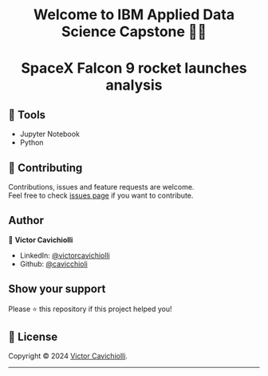 <h1 align="center">Welcome to IBM Applied Data Science Capstone  👨‍💻</h1>
<h1 align="center">SpaceX Falcon 9 rocket launches analysis</h1>


## 🧰 Tools

- Jupyter Notebook
- Python


## 🤝 Contributing

Contributions, issues and feature requests are welcome.<br />
Feel free to check [issues page](https://github.com/cavicchioli/spacex-falcon9/issues) if you want to contribute.<br />
## Author

👤 **Victor Cavichiolli**

- LinkedIn: [@victorcavichiolli](https://www.linkedin.com/in/victorcavichiolli)
- Github: [@cavicchioli](https://github.com/cavicchioli)

## Show your support

Please ⭐️ this repository if this project helped you!

## 📝 License

Copyright © 2024 [Victor Cavichiolli](https://github.com/cavicchioli).<br />

---
